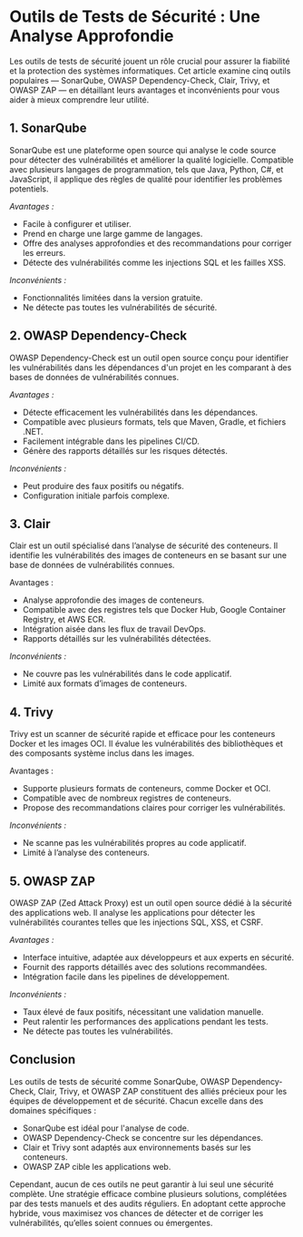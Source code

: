 # **Outils de Tests de Sécurité : Une Analyse Approfondie**

Les outils de tests de sécurité jouent un rôle crucial pour assurer la fiabilité et la protection des systèmes informatiques. Cet article examine cinq outils populaires — SonarQube, OWASP Dependency-Check, Clair, Trivy, et OWASP ZAP — en détaillant leurs avantages et inconvénients pour vous aider à mieux comprendre leur utilité.

## **1. SonarQube**
SonarQube est une plateforme open source qui analyse le code source pour détecter des vulnérabilités et améliorer la qualité logicielle. Compatible avec plusieurs langages de programmation, tels que Java, Python, C#, et JavaScript, il applique des règles de qualité pour identifier les problèmes potentiels.

*Avantages :*

- Facile à configurer et utiliser.
- Prend en charge une large gamme de langages.
- Offre des analyses approfondies et des recommandations pour corriger les erreurs.
- Détecte des vulnérabilités comme les injections SQL et les failles XSS.

*Inconvénients :*

- Fonctionnalités limitées dans la version gratuite.
- Ne détecte pas toutes les vulnérabilités de sécurité.

## **2. OWASP Dependency-Check**
OWASP Dependency-Check est un outil open source conçu pour identifier les vulnérabilités dans les dépendances d'un projet en les comparant à des bases de données de vulnérabilités connues.

*Avantages :*

- Détecte efficacement les vulnérabilités dans les dépendances.
- Compatible avec plusieurs formats, tels que Maven, Gradle, et fichiers .NET.
- Facilement intégrable dans les pipelines CI/CD.
- Génère des rapports détaillés sur les risques détectés.

*Inconvénients :*

- Peut produire des faux positifs ou négatifs.
- Configuration initiale parfois complexe.

## **3. Clair**
Clair est un outil spécialisé dans l’analyse de sécurité des conteneurs. Il identifie les vulnérabilités des images de conteneurs en se basant sur une base de données de vulnérabilités connues.

Avantages :

- Analyse approfondie des images de conteneurs.
- Compatible avec des registres tels que Docker Hub, Google Container Registry, et AWS ECR.
- Intégration aisée dans les flux de travail DevOps.
- Rapports détaillés sur les vulnérabilités détectées.

*Inconvénients :*

- Ne couvre pas les vulnérabilités dans le code applicatif.
- Limité aux formats d’images de conteneurs.

## **4. Trivy**

Trivy est un scanner de sécurité rapide et efficace pour les conteneurs Docker et les images OCI. Il évalue les vulnérabilités des bibliothèques et des composants système inclus dans les images.

Avantages :

- Supporte plusieurs formats de conteneurs, comme Docker et OCI.
- Compatible avec de nombreux registres de conteneurs.
- Propose des recommandations claires pour corriger les vulnérabilités.

*Inconvénients :*

- Ne scanne pas les vulnérabilités propres au code applicatif.
- Limité à l’analyse des conteneurs.

## **5. OWASP ZAP**
OWASP ZAP (Zed Attack Proxy) est un outil open source dédié à la sécurité des applications web. Il analyse les applications pour détecter les vulnérabilités courantes telles que les injections SQL, XSS, et CSRF.

*Avantages :*

- Interface intuitive, adaptée aux développeurs et aux experts en sécurité.
- Fournit des rapports détaillés avec des solutions recommandées.
- Intégration facile dans les pipelines de développement.

*Inconvénients :*

- Taux élevé de faux positifs, nécessitant une validation manuelle.
- Peut ralentir les performances des applications pendant les tests.
- Ne détecte pas toutes les vulnérabilités.

## **Conclusion**
Les outils de tests de sécurité comme SonarQube, OWASP Dependency-Check, Clair, Trivy, et OWASP ZAP constituent des alliés précieux pour les équipes de développement et de sécurité. Chacun excelle dans des domaines spécifiques :

- SonarQube est idéal pour l'analyse de code.
- OWASP Dependency-Check se concentre sur les dépendances.
- Clair et Trivy sont adaptés aux environnements basés sur les conteneurs.
- OWASP ZAP cible les applications web.

Cependant, aucun de ces outils ne peut garantir à lui seul une sécurité complète. Une stratégie efficace combine plusieurs solutions, complétées par des tests manuels et des audits réguliers. En adoptant cette approche hybride, vous maximisez vos chances de détecter et de corriger les vulnérabilités, qu’elles soient connues ou émergentes.
